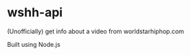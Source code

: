 wshh-api
========

(Unofficially) get info about a video from worldstarhiphop.com

Built using Node.js
